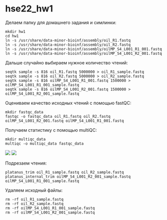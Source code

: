 # hse22_hw1

Делаем папку для домашнего задания и симлинки:

```
mkdir hw1
cd hw1
ln -s /usr/share/data-minor-bioinf/assembly/oil_R1.fastq
ln -s /usr/share/data-minor-bioinf/assembly/oil_R2.fastq
ln -s /usr/share/data-minor-bioinf/assembly/oilMP_S4_L001_R1_001.fastq
ln -s /usr/share/data-minor-bioinf/assembly/oilMP_S4_L001_R2_001.fastq
```

Дальше случайно выбираем нужное количество чтений:

```
seqtk sample -s 816 oil_R1.fastq 5000000 > oil_R1_sample.fastq
seqtk sample -s 816 oil_R2.fastq 5000000 > oil_R2_sample.fastq
seqtk sample -s 816 oilMP_S4_L001_R1_001.fastq 1500000 > oilMP_S4_L001_R1_001_sample.fastq 
seqtk sample -s 816 oilMP_S4_L001_R2_001.fastq 1500000 > oilMP_S4_L001_R2_001_sample.fastq 
```

Оцениваем качество исходных чтений с помощью fastQC:

```
mkdir fastqc_data 
fastqc -o fastqc_data oil_R1.fastq oil_R2.fastq oilMP_S4_L001_R2_001.fastq oilMP_S4_L001_R1_001.fastq
```

 Получаем статистику с помощью multiQC:
 
 ```
 mkdir multiqc_data
 multiqc -o multiqc_data fastqc_data
 ```
 
 <image src="/Screenshot from 2022-10-03 22-02-11.png">
 
 <image src="/Screenshot from 2022-10-03 22-06-39.png">
 
 Подрезаем чтения:
 
 ```
 platanus_trim oil_R1_sample.fastq oil_R2_sample.fastq
 platanus_internal_trim oilMP_S4_L001_R2_001_sample.fastq oilMP_S4_L001_R1_001_sample.fastq
 ```
 
 Удаляем исходный файлы:
 
 ```
rm -rf oil_R1_sample.fastq
rm -rf oil_R2_sample.fastq
rm -rf oilMP_S4_L001_R1_001_sample.fastq 
rm -rf oilMP_S4_L001_R2_001_sample.fastq 
```
